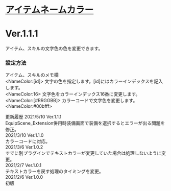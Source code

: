# [アイテムネームカラー](https://raw.githubusercontent.com/nuun888/MZ/master/NUUN_ItemNameColor.js)
# Ver.1.1.1

アイテム、スキルの文字色の色を変更できます。

### 設定方法
アイテム、スキルのメモ欄  
\<NameColor:[id]> 文字の色を指定します。[id]にはカラーインデックスを記入します。    
\<NameColor:16> 文字色をカラーインデックス16番に変更します。  
\<NameColor:[#RRGGBB]> カラーコードで文字色を変更します。  
\<NameColor:#00bfff>  

更新履歴
2021/5/10 Ver.1.1.1  
EquipScene_Extension併用時装備画面で装備を選択するとエラーが出る問題を修正。  
2021/3/10 Ver.1.1.0  
カラーコードに対応。  
2021/3/6 Ver.1.0.2  
すでに別プラグインでテキストカラーが変更していた場合は処理しないように変更。  
2021/2/7 Ver.1.0.1  
テキストカラーを戻す処理のタイミングを変更。  
2021/2/6 Ver.1.0.0  
初版  
